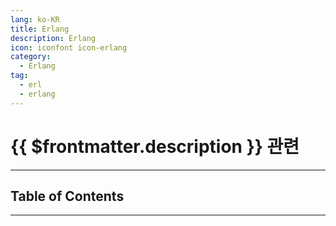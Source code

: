 ```yaml
---
lang: ko-KR
title: Erlang
description: Erlang
icon: iconfont icon-erlang
category:
  - Erlang
tag:
  - erl
  - erlang
---
```


# {{ $frontmatter.description }} 관련

<ShieldsGroup logos="erlang"/>

---

## Table of Contents

<ToCLocal basePath="/programming/erl/" />

---

<TagLinks />